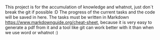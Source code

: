 This project is for the accumulation of knowledge and whatnot, just don´t break the git if possible :D 
The progress of the current tasks and the code will be saved in here.
The tasks must be written in Markdown https://www.markdownguide.org/cheat-sheet, because it is very easy to generate a pdf from it and a tool like git can work better with it than when we use word or whatnot :)

